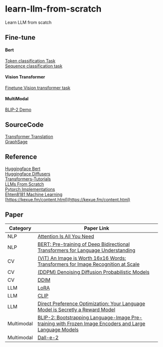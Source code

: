 # learn-llm-from-scratch
Learn LLM from scatch

## Fine-tune
#### Bert 
[Token classification Task](./fine-tune/Custom_Named_Entity_Recognition_with_BERT.ipynb)  
[Sequence classification task](./fine-tune/Fine_tuning_BERT_(and_friends)_for_multi_label_text_classification.ipynb)  

#### Vision Transformer
[Finetune Vision transformer task](./fine-tune/Fine_tuning_the_Vision_Transformer_on_CIFAR_10_with_Trainer.ipynb)

#### MultiModal
[BLIP-2 Demo](./fine-tune/Chat_with_BLIP_2.ipynb)


## SourceCode
[Transformer Translation](./source-code/transformer_translation)  
[GraphSage](./source-code/graph/graphsage)  

## Reference
[Huggingface Bert](https://huggingface.co/docs/transformers/en/model_doc/bert)  
[Huggingface Diffusers](https://huggingface.co/docs/diffusers/index)  
[Transformers-Tutorials](https://github.com/NielsRogge/Transformers-Tutorials/tree/master)  
[LLMs From Scratch](https://github.com/rasbt/LLMs-from-scratch)  
[Pytorch Implementations](https://github.com/lucidrains)  
[Ehten8181 Machine Learning](https://github.com/ethen8181/machine-learning)  
[https://kexue.fm/content.html](https://kexue.fm/content.html)

## Paper 
| Category | Paper Link| 
| ------ | ------- |
| NLP | [Attention Is All You Need](https://proceedings.neurips.cc/paper_files/paper/2017/file/3f5ee243547dee91fbd053c1c4a845aa-Paper.pdf) |
| NLP | [BERT: Pre-training of Deep Bidirectional Transformers for Language Understanding](https://arxiv.org/abs/1810.04805) |
| CV  | [(ViT) An Image is Worth 16x16 Words: Transformers for Image Recognition at Scale](https://arxiv.org/abs/2010.11929)|  
| CV  | [(DDPM) Denoising Diffusion Probabilistic Models](https://huggingface.co/papers/2006.11239)|  
| CV  | [DDIM](https://arxiv.org/abs/2010.02502)|  
| LLM | [LoRA](https://arxiv.org/abs/2106.09685)|  
| LLM | [CLIP](https://arxiv.org/abs/2103.00020)|  
| LLM | [Direct Preference Optimization: Your Language Model is Secretly a Reward Model](https://arxiv.org/abs/2305.18290)  
| Multimodal | [BLIP-2: Bootstrapping Language-Image Pre-training with Frozen Image Encoders and Large Language Models](https://arxiv.org/abs/2301.12597)  
| Multimodal | [Dall-e-2](https://cdn.openai.com/papers/dall-e-2.pdf)

